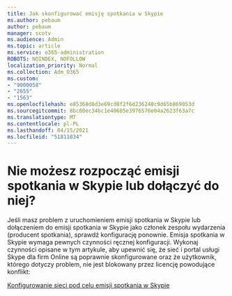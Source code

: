 ```yaml
---
title: Jak skonfigurować emisję spotkania w Skypie
ms.author: pebaum
author: pebaum
manager: scotv
ms.audience: Admin
ms.topic: article
ms.service: o365-administration
ROBOTS: NOINDEX, NOFOLLOW
localization_priority: Normal
ms.collection: Adm_O365
ms.custom:
- "9000058"
- "2655"
- "1563"
ms.openlocfilehash: e85368d8d3e69cd8f2f6d236240c9d65b869053d
ms.sourcegitcommit: 8bc60ec34bc1e40685e3976576e04a2623f63a7c
ms.translationtype: MT
ms.contentlocale: pl-PL
ms.lasthandoff: 04/15/2021
ms.locfileid: "51811034"
---
```

# <a name="cant-start-or-join-a-skype-meeting-broadcast"></a>Nie możesz rozpocząć emisji spotkania w Skypie lub dołączyć do niej?

Jeśli masz problem z uruchomieniem emisji spotkania w Skypie lub dołączeniem do emisji spotkania w Skypie jako członek zespołu wydarzenia (producent spotkania), sprawdź konfigurację ponownie. Emisja spotkania w Skypie wymaga pewnych czynności ręcznej konfiguracji. Wykonaj czynności opisane w tym artykule, aby upewnić się, że sieć i portal usługi Skype dla firm Online są poprawnie skonfigurowane oraz że użytkownik, którego dotyczy problem, nie jest blokowany przez licencję powodujące konflikt:

[Konfigurowanie sieci pod celu emisji spotkania w Skypie](https://docs.microsoft.com/SkypeForBusiness/set-up-your-network-for-skype-meeting-broadcast/set-up-your-network-for-skype-meeting-broadcast)
